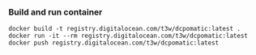 ### Build and run container
```
docker build -t registry.digitalocean.com/t3w/dcpomatic:latest .
docker run -it --rm registry.digitalocean.com/t3w/dcpomatic:latest
docker push registry.digitalocean.com/t3w/dcpomatic:latest
```